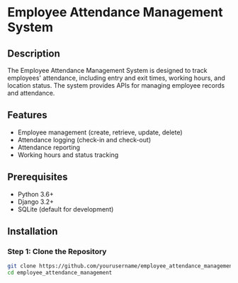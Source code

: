 # Employee Attendance Management System

## Description
The Employee Attendance Management System is designed to track employees' attendance, including entry and exit times, working hours, and location status. The system provides APIs for managing employee records and attendance.

## Features
- Employee management (create, retrieve, update, delete)
- Attendance logging (check-in and check-out)
- Attendance reporting
- Working hours and status tracking

## Prerequisites
- Python 3.6+
- Django 3.2+
- SQLite (default for development)

## Installation

### Step 1: Clone the Repository
```bash
git clone https://github.com/yourusername/employee_attendance_management.git
cd employee_attendance_management
